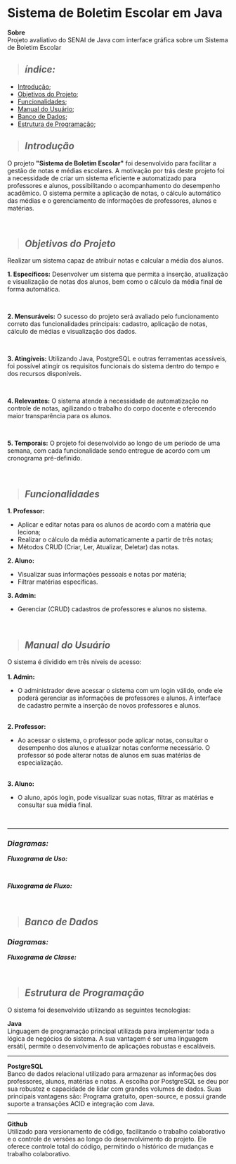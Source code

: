 # Sistema de Boletim Escolar em Java
**Sobre** <br>
Projeto avaliativo do SENAI de Java com interface gráfica sobre um Sistema de Boletim Escolar

>  ## _índice:_

- [Introdução](#introdução);
- [Objetivos do Projeto](#objetivos-do-projeto);
- [Funcionalidades](#funcionalidades);
- [Manual do Usuário](#manual-do-usuário);
- [Banco de Dados](#banco-de-dados);
- [Estrutura de Programação](#estrutura-de-programação);

>  ## _Introdução_
O projeto **"Sistema de Boletim Escolar"** foi desenvolvido para facilitar a gestão de notas e médias escolares. A motivação por trás deste projeto foi a necessidade de criar um sistema eficiente e automatizado para professores e alunos, possibilitando o acompanhamento do desempenho acadêmico. O sistema permite a aplicação de notas, o cálculo automático das médias e o gerenciamento de informações de professores, alunos e matérias.

<br>

>  ## _Objetivos do Projeto_
Realizar um sistema capaz de atribuir notas e calcular a média dos alunos. <br>

**1. Específicos:**
Desenvolver um sistema que permita a inserção, atualização e visualização de notas dos alunos, bem como o cálculo da média final de forma automática.

<br>

**2. Mensuráveis:**
O sucesso do projeto será avaliado pelo funcionamento correto das funcionalidades principais: cadastro, aplicação de notas, cálculo de médias e visualização dos dados.

<br>

**3. Atingíveis:**
Utilizando Java, PostgreSQL e outras ferramentas acessíveis, foi possível atingir os requisitos funcionais do sistema dentro do tempo e dos recursos disponíveis.

<br>

**4. Relevantes:**
O sistema atende à necessidade de automatização no controle de notas, agilizando o trabalho do corpo docente e oferecendo maior transparência para os alunos.

<br>

**5. Temporais:**
 O projeto foi desenvolvido ao longo de um período de uma semana, com cada funcionalidade sendo entregue de acordo com um cronograma pré-definido.

<br>

>  ## _Funcionalidades_

**1. Professor:**
- Aplicar e editar notas para os alunos de acordo com a matéria que leciona;
- Realizar o cálculo da média automaticamente a partir de três notas;
- Métodos CRUD (Criar, Ler, Atualizar, Deletar) das notas.

**2. Aluno:**
- Visualizar suas informações pessoais e notas por matéria;
- Filtrar matérias específicas.

**3. Admin:**
- Gerenciar (CRUD) cadastros de professores e alunos no sistema.

<br>

>  ## _Manual do Usuário_
O sistema é dividido em três níveis de acesso:<br><br>
**1. Admin:**
<br>
 - O administrador deve acessar o sistema com um login válido, onde ele poderá gerenciar as informações de professores e alunos. A interface de cadastro permite a inserção de novos professores e alunos.
<br><br>

**2. Professor:**
<br>
- Ao acessar o sistema, o professor pode aplicar notas, consultar o desempenho dos alunos e atualizar notas conforme necessário. O professor só pode alterar notas de alunos em suas matérias de especialização.
<br><br>

**3. Aluno:** 
<br>
- O aluno, após login, pode visualizar suas notas, filtrar as matérias e consultar sua média final.
<br>

<hr>

### _Diagramas:_

**_Fluxograma de Uso:_**

<br>

**_Fluxograma de Fluxo:_**

<br>

>  ## _Banco de Dados_

### _Diagramas:_

**_Fluxograma de Classe:_**

<br>

>  ## _Estrutura de Programação_
O sistema foi desenvolvido utilizando as seguintes tecnologias:

**Java**
<br>
Linguagem de programação principal utilizada para implementar toda a lógica de negócios do sistema. A sua vantagem é ser uma linguagem ersátil, permite o desenvolvimento de aplicações robustas e escaláveis.

<hr>

**PostgreSQL**
<br>
Banco de dados relacional utilizado para armazenar as informações dos professores, alunos, matérias e notas. A escolha por PostgreSQL se deu por sua robustez e capacidade de lidar com grandes volumes de dados. Suas principais vantagens são: Programa gratuito, open-source, e possui grande suporte a transações ACID e integração com Java.

<hr>

**Github**
<br>
Utilizado para versionamento de código, facilitando o trabalho colaborativo e o controle de versões ao longo do desenvolvimento do projeto. Ele oferece controle total do código, permitindo o histórico de mudanças e trabalho colaborativo.

